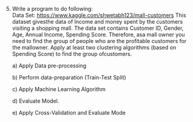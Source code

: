 5. Write a program to do following:  
Data Set: https://www.kaggle.com/shwetabh123/mall-customers 
This dataset givesthe data of Income and money spent by the customers visiting a shopping 
mall. 
The data set contains Customer ID, Gender, Age, Annual Income, Spending Score. Therefore, 
asa mall owner you need to find the group of people who are the profitable customers for the 
mallowner. Apply at least two clustering algorithms (based on Spending Score) to find the 
group ofcustomers.

    a) Apply Data pre-processing
   
    b) Perform data-preparation (Train-Test Split)
   
    c) Apply Machine Learning Algorithm
   
    d) Evaluate Model.
   
    e) Apply Cross-Validation and Evaluate Mode
